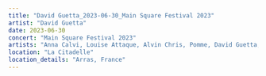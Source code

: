 ```yaml
---
title: "David Guetta_2023-06-30_Main Square Festival 2023"
artist: "David Guetta"
date: 2023-06-30
concert: "Main Square Festival 2023"
artists: "Anna Calvi, Louise Attaque, Alvin Chris, Pomme, David Guetta, Apashe"
location: "La Citadelle"
location_details: "Arras, France"
---
```

